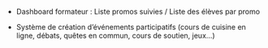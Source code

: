 - Dashboard formateur : Liste promos suivies / Liste des élèves par promo

- Système de création d’événements participatifs (cours de cuisine en ligne, débats, quêtes en commun, cours de soutien, jeux…)
